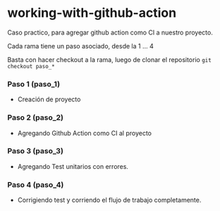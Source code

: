 # working-with-github-action
Caso practico, para agregar github action como CI a nuestro proyecto.

Cada rama tiene un paso asociado, desde la 1 ... 4

Basta con hacer checkout a la rama, luego de clonar el repositorio
`git checkout paso_*`

### Paso 1 (paso_1)
- Creación de proyecto

### Paso 2 (paso_2)
- Agregando Github Action como CI al proyecto

### Paso 3 (paso_3)
- Agregando Test unitarios con errores.

### Paso 4 (paso_4)
- Corrigiendo test y corriendo el flujo de trabajo completamente.
